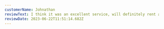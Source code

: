 ```yaml
---
customerName: Johnathan
reviewText: I think it was an excellent service, will definitely rent again
reviewDate: 2023-06-22T11:51:14.682Z
---
```

